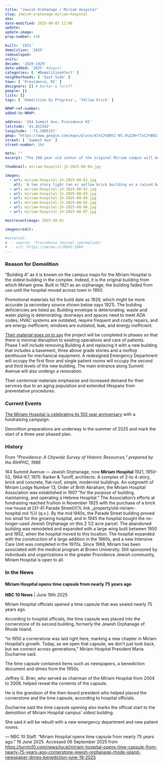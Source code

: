 ```yaml
---
title: "Jewish Orphanage / Miriam Hospital"
slug: jewish-orphanage-miriam-hospital
aka:
date-modified: 2025-09-07 12:00
update:
update-image:
prop-number: 438

built: '1921'
demolition: '2025'
redeveloped:
units:
decade: '1920-1929'
date-added: '2025' #August
categories: [ '#DemolitionAlert' ]
neighborhoods: [ 'East Side' ]
town: [ 'Providence, RI' ]
designers: [] # Barker & Turoff
people: []
lists: []
tags: [ 'Demolition by Progress', 'Yellow brick' ]

NRHP-ref-number:
added-to-NRHP:

address: '164 Summit Ave, Providence RI'
latitude: '41.851502'
longitude: '-71.3985157'
gmap: "https://www.google.com/maps/place/41%C2%B051'05.4%22N+71%C2%B023'52.3%22W/@41.851502,-71.3985157,19z/data=!3m1!4b1!4m4!3m3!8m2!3d41.851502!4d-71.397872?entry=ttu&g_ep=EgoyMDI1MDkwMy4wIKXMDSoASAFQAw%3D%3D"
street: [ 'Summit Ave' ]
street-number: 164

meta: ""
excerpt: "The 100-year old center of the original Miriam campus will be replaced by a modern wing and updated Emergency Center"

thumbnail: miriam-hospital-jh-2025-08-04.jpg

images:
  - url: miriam-hospital-jh-2025-08-01.jpg
    alt: 'A two story light tan or yellow brick building on a raised basement with very few ornamental details. Windows are rectangular and the facades are mostly flat.'
  - url: miriam-hospital-jh-2025-08-02.jpg
  - url: miriam-hospital-jh-2025-08-03.jpg
  - url: miriam-hospital-jh-2025-08-04.jpg
  - url: miriam-hospital-jh-2025-08-05.jpg
  - url: miriam-hospital-jh-2025-08-06.jpg
  - url: miriam-hospital-jh-2025-08-07.jpg

mostrecentimage: 2025-08-01

imagescredit:

#external:
#  - source: 'Providence Journal (permalink)'
#    url: https://perma.cc/MQ4Z-Z9K4
---
```


### Reason for Demolition

“Building A” as it is known on the campus maps for the Miriam Hospital is the oldest building in the complex. Indeed, it is the original building from which Miriam grew. Built in 1921 as an orphanage, the building faded from use until the hospital moved across town in 1950.

Promotional materials list the build date as 1926, which might be more accurate (a secondary source shown below says 1921). The building deficiencies are listed as: Building envelope is deteriorating; waste and water piping is deteriorating; doorways and spaces need to meet ADA codes; HVAC systems are outdated, require frequent and costly repairs, and are energy inefficient; windows are outdated, leak, and energy inefficient.

[Their material goes on to say](https://www.brownhealth.org/locations/miriam-hospital/about-miriam-hospital/miriam-hospital-renovation-project) the project will be completed in phases so that there is minimal disruption to existing operations and care of patients. Phase 1 will include removing Building A and replacing it with a new building that includes a basement, three above grade stories and a rooftop penthouse for mechanical equipment. A redesigned Emergency Department will occupy the first floor and single patient rooms will occupy the second and third levels of the new building. The main entrance along Summit Avenue will also undergo a renovation.

Their centennial materials emphasize and increased demand for their services due to an aging population and extended lifespans from preventative procedures.


### Current Events

[The Miriam Hospital is celebrating its 100 year anniversary](https://www.miriam100.org/) with a fundraising campaign.

Demolition preparations are underway in the summer of 2025 and mark the start of a three year phased plan.


### History

_From “Providence: A Citywide Survey of Historic Resources,” prepared by the RIHPHC, 1986_

164 Summit Avenue — Jewish Orphanage, now **Miriam Hospital** 1921, 1950-52, 1964-67, 1975: Barker & Turoff, architects. A complex of 2-to 4-story, brick and concrete, flat-roof, simple, modernist buildings. An outgrowth of Miriam Lodge Number 13, Order of Brith Abraham, the Miriam Hospital Association was established in 1907 “for the purpose of building, maintaining, and operating a Hebrew Hospital.” The Association’s efforts at fundraising reached fruition in November 1925 with the purchase of a brick row house at [31-41 Parade Street]({% link _property/old-miriam-hospital.md %}) (q.v.). By the mid l940s, the Parade Street building proved too small for the growing hospital, and in 1945 the hospital bought the no-longer-used Jewish Orphanage on this 2 1/2 acre parcel. The abandoned building was remodeled and expanded with a large wing built between 1950 and 1952, when the hospital moved to this location. The hospital expanded with the construction of a large addition in the 1960s, and a new Intensive Care Unit was completed in the 1970s. Since 1969, Miriam has been associated with the medical program at Brown University. Still sponsored by individuals and organizations in the greater Providence Jewish community, Miriam Hospital is open to all.


### In the News

#### Miriam Hospital opens time capsule from nearly 75 years ago

**NBC 10 News** | June 19th 2025 

Miriam Hospital officials opened a time capsule that was sealed nearly 75 years ago.

According to hospital officials, the time capsule was placed into the cornerstone of its second building, formerly the Jewish Orphanage of Rhode Island.

“In 1950 a cornerstone was laid right here, marking a new chapter in Miriam Hospital’s growth. Today, as we open that capsule, we don’t just look back, but we connect across generations,” Miriam Hospital President Maria Ducharme said.

The time capsule contained items such as newspapers, a benediction document and dimes from the 1950s.

Jeffrey G. Brier, who served as chairman of the Miriam Hospital from 2004 to 2008, helped reveal the contents of the capsule.

He is the grandson of the then-board president who helped placed the cornerstone and the time capsule, according to hospital officials.

Ducharme said the time capsule opening also marks the official start to the demolition of Miriam Hospital campus' oldest building. 

She said it will be rebuilt with a new emergency department and new patient rooms. 

— NBC 10 Staff. “Miriam Hospital opens time capsule from nearly 75 years ago.” 19 June 2025. Accessed 06 September 2025 from https://turnto10.com/news/local/miriam-hospital-opens-time-capsule-from-nearly-75-years-ago-cornerstone-jewish-orphanage-rhode-island-newspaper-dimes-benediction-june-19-2025